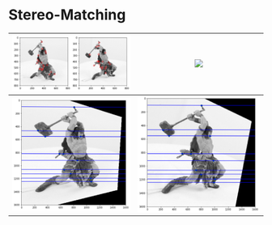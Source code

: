 # Stereo-Matching

![](fig/output_14_2.png?raw=true)  | ![](fih/output_48_0.png?raw=true) 
:-------------------------:|:-------------------------: 
![](fig/output_48_0.png)  | ![](fig/output_48_1.png) 
